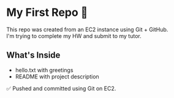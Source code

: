 # My First Repo 👋

This repo was created from an EC2 instance using Git + GitHub.  
I'm trying to complete my HW and submit to my tutor.

## What's Inside
- hello.txt with greetings
- README with project description

✅ Pushed and committed using Git on EC2.

